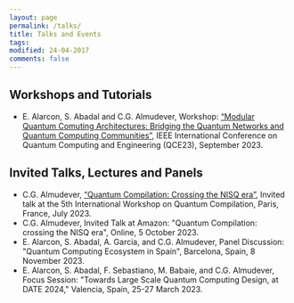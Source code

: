 ```yaml
---
layout: page
permalink: /talks/
title: Talks and Events
tags: 
modified: 24-04-2017
comments: false
---
```


## Workshops and Tutorials
+ E. Alarcon, S. Abadal and C.G. Almudever, Workshop: [“Modular Quantum Comuting Architectures: Bridging the Quantum Networks and Quantum Computing Communities”](https://qce.quantum.ieee.org/2023/workshops-program/), IEEE International Conference on Quantum Computing and Engineering (QCE23), September 2023.
  
## Invited Talks, Lectures and Panels
+ C.G. Almudever, [“Quantum Compilation: Crossing the NISQ era”](https://quantum-compilers.github.io/iwqc2023/), Invited talk at the 5th International Workshop on Quantum Compilation, Paris, France, July 2023.
+ C.G. Almudever, Invited Talk at Amazon: "Quantum Compilation: crossing the NISQ era", Online, 5 October 2023.
+ E. Alarcon, S. Abadal, A. Garcia, and C.G. Almudever, Panel Discussion: "Quantum Computing Ecosystem in Spain", Barcelona, Spain, 8 November 2023.
+ E. Alarcon, S. Abadal, F. Sebastiano, M. Babaie, and C.G. Almudever, Focus Session: "Towards Large Scale Quantum Computing Design, at DATE 2024," Valencia, Spain, 25-27 March 2023.





